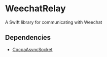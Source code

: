 # WeechatRelay

A Swift library for communicating with Weechat

## Dependencies

- [CocoaAsyncSocket](https://github.com/robbiehanson/CocoaAsyncSocket)
